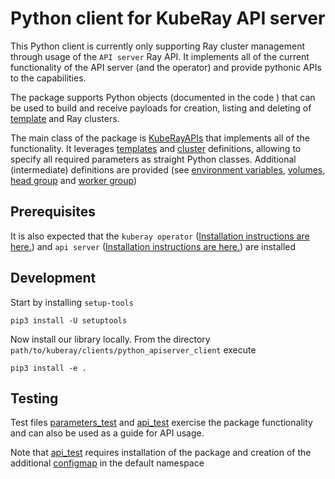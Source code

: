 # Python client for KubeRay API server

This Python client is currently only supporting Ray cluster management through usage of the `API server` Ray API. It implements all of the current functionality of the API server (and the operator) and provide pythonic APIs to the capabilities.

The package supports Python objects (documented in the code ) that can be used to build and receive payloads for creation, listing and deleting of [template](https://ray-project.github.io/kuberay/components/apiserver/#compute-template) and Ray clusters.

The main class of the package is [KubeRayAPIs](python_apiserver_client/kuberay_apis.py) that implements all of the functionality. It leverages [templates](python_apiserver_client/params/templates.py) and [cluster](python_apiserver_client/params/cluster.py) definitions, allowing to specify all required parameters as straight Python classes. Additional (intermediate) definitions are provided (see [environment variables](python_apiserver_client/params/environmentvariables.py), [volumes](python_apiserver_client/params/volumes.py), [head group](python_apiserver_client/params/headnode.py) and [worker group](python_apiserver_client/params/workernode.py))

## Prerequisites

It is also expected that the `kuberay operator` ([Installation instructions are here.](https://github.com/ray-project/kuberay#quick-start)) and `api server` ([Installation instructions are here.](https://ray-project.github.io/kuberay/components/apiserver)) are installed

## Development

Start by installing `setup-tools`

```shell
pip3 install -U setuptools
```

Now install our library locally. From the directory `path/to/kuberay/clients/python_apiserver_client` execute

```shell
pip3 install -e .
```

## Testing

Test files [parameters_test](python_apiserver_client_test/api_params_test.py) and [api_test](python_apiserver_client_test/kuberay_api_test.py) exercise the package functionality and can also be used as a guide for API usage.

Note that [api_test](python_apiserver_client_test/kuberay_api_test.py) requires installation of the package and creation of the additional [configmap](../../apiserver/test/job/code.yaml) in the default namespace
